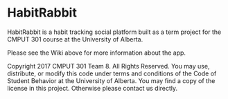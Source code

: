 # HabitRabbit

HabitRabbit is a habit tracking social platform built as a term project for the CMPUT 301 course at the University of Alberta.

Please see the Wiki above for more information about the app.

Copyright 2017 CMPUT 301 Team 8. All Rights Reserved. You may use, distribute, or modify this code under terms and conditions of the Code of Student Behavior at the University of Alberta. You may find a copy of the license in this project. Otherwise please contact us directly.
